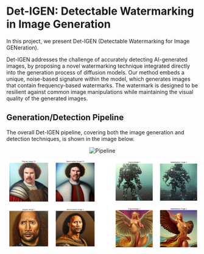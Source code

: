 # Det-IGEN: Detectable Watermarking in Image Generation


In this project, we present Det-IGEN (Detectable Watermarking for Image GENeration).

Det-IGEN addresses the challenge of accurately detecting AI-generated images, by proposing a novel watermarking technique integrated directly into the generation process of diffusion models. Our method embeds a unique, noise-based signature within the model, which generates images that contain frequency-based watermarks. The watermark is designed to be resilient against common image manipulations while maintaining the visual quality of the generated images.

## Generation/Detection Pipeline

The overall Det-IGEN pipeline, covering both the image generation and detection techniques, is shown in the image below.

<p align="center">
<img src="https://github.com/user-attachments/assets/54086d45-a766-4d21-92fd-1a8edfcd5238" alt="Pipeline" width="600" height="500">
</p>

![alt text](https://github.com/pandeysh-25/det-IGEN/blob/main/detigen.png)
